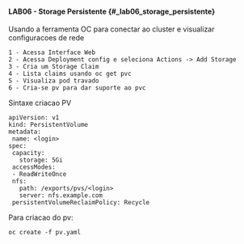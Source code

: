 #### LAB06 - Storage Persistente {#_lab06_storage_persistente}

Usando a ferramenta OC para conectar ao cluster e visualizar configuracoes de rede

```
1 - Acessa Interface Web
2 - Acessa Deployment config e seleciona Actions -> Add Storage
3 - Cria um Storage Claim
4 - Lista claims usando oc get pvc
5 - Visualiza pod travado
6 - Cria-se pv para dar suporte ao pvc
```

Sintaxe criacao PV

```
apiVersion: v1
kind: PersistentVolume
metadata:
 name: <login>
spec:
 capacity:
   storage: 5Gi
 accessModes:
 - ReadWriteOnce
 nfs:
   path: /exports/pvs/<login>
   server: nfs.example.com
 persistentVolumeReclaimPolicy: Recycle
```

Para criacao do pv:

```
oc create -f pv.yaml
```

 


